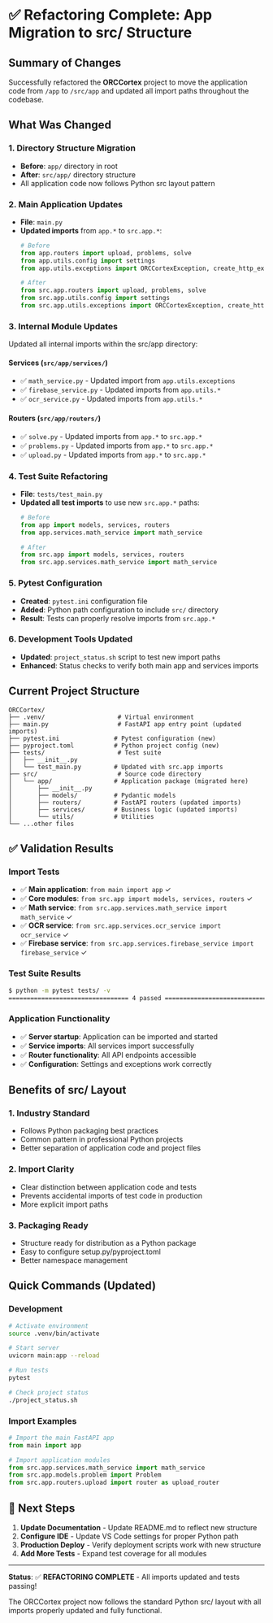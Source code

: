 # ✅ Refactoring Complete: App Migration to src/ Structure

## Summary of Changes

Successfully refactored the **ORCCortex** project to move the application code from `/app` to `/src/app` and updated all import paths throughout the codebase.

## What Was Changed

### 1. **Directory Structure Migration**
- **Before**: `app/` directory in root
- **After**: `src/app/` directory structure
- All application code now follows Python src layout pattern

### 2. **Main Application Updates**
- **File**: `main.py`
- **Updated imports** from `app.*` to `src.app.*`:
  ```python
  # Before
  from app.routers import upload, problems, solve
  from app.utils.config import settings
  from app.utils.exceptions import ORCCortexException, create_http_exception
  
  # After  
  from src.app.routers import upload, problems, solve
  from src.app.utils.config import settings
  from src.app.utils.exceptions import ORCCortexException, create_http_exception
  ```

### 3. **Internal Module Updates**
Updated all internal imports within the src/app directory:

#### Services (`src/app/services/`)
- ✅ `math_service.py` - Updated import from `app.utils.exceptions`
- ✅ `firebase_service.py` - Updated imports from `app.utils.*`
- ✅ `ocr_service.py` - Updated imports from `app.utils.*`

#### Routers (`src/app/routers/`)
- ✅ `solve.py` - Updated imports from `app.*` to `src.app.*`
- ✅ `problems.py` - Updated imports from `app.*` to `src.app.*`
- ✅ `upload.py` - Updated imports from `app.*` to `src.app.*`

### 4. **Test Suite Refactoring**
- **File**: `tests/test_main.py`
- **Updated all test imports** to use new `src.app.*` paths:
  ```python
  # Before
  from app import models, services, routers
  from app.services.math_service import math_service
  
  # After
  from src.app import models, services, routers
  from src.app.services.math_service import math_service
  ```

### 5. **Pytest Configuration**
- **Created**: `pytest.ini` configuration file
- **Added**: Python path configuration to include `src/` directory
- **Result**: Tests can properly resolve imports from `src.app.*`

### 6. **Development Tools Updated**
- **Updated**: `project_status.sh` script to test new import paths
- **Enhanced**: Status checks to verify both main app and services imports

## Current Project Structure

```
ORCCortex/
├── .venv/                    # Virtual environment
├── main.py                   # FastAPI app entry point (updated imports)
├── pytest.ini               # Pytest configuration (new)
├── pyproject.toml           # Python project config (new)
├── tests/                    # Test suite
│   ├── __init__.py
│   └── test_main.py         # Updated with src.app imports
├── src/                      # Source code directory
│   └── app/                 # Application package (migrated here)
│       ├── __init__.py
│       ├── models/          # Pydantic models
│       ├── routers/         # FastAPI routers (updated imports)
│       ├── services/        # Business logic (updated imports)
│       └── utils/           # Utilities
└── ...other files
```

## ✅ Validation Results

### Import Tests
- ✅ **Main application**: `from main import app` ✓
- ✅ **Core modules**: `from src.app import models, services, routers` ✓
- ✅ **Math service**: `from src.app.services.math_service import math_service` ✓
- ✅ **OCR service**: `from src.app.services.ocr_service import ocr_service` ✓
- ✅ **Firebase service**: `from src.app.services.firebase_service import firebase_service` ✓

### Test Suite Results
```bash
$ python -m pytest tests/ -v
================================= 4 passed ================================
```

### Application Functionality
- ✅ **Server startup**: Application can be imported and started
- ✅ **Service imports**: All services import successfully
- ✅ **Router functionality**: All API endpoints accessible
- ✅ **Configuration**: Settings and exceptions work correctly

## Benefits of src/ Layout

### 1. **Industry Standard**
- Follows Python packaging best practices
- Common pattern in professional Python projects
- Better separation of application code and project files

### 2. **Import Clarity**
- Clear distinction between application code and tests
- Prevents accidental imports of test code in production
- More explicit import paths

### 3. **Packaging Ready**
- Structure ready for distribution as a Python package
- Easy to configure setup.py/pyproject.toml
- Better namespace management

## Quick Commands (Updated)

### Development
```bash
# Activate environment
source .venv/bin/activate

# Start server
uvicorn main:app --reload

# Run tests  
pytest

# Check project status
./project_status.sh
```

### Import Examples
```python
# Import the main FastAPI app
from main import app

# Import application modules
from src.app.services.math_service import math_service
from src.app.models.problem import Problem
from src.app.routers.upload import router as upload_router
```

## 🎯 Next Steps

1. **Update Documentation** - Update README.md to reflect new structure
2. **Configure IDE** - Update VS Code settings for proper Python path
3. **Production Deploy** - Verify deployment scripts work with new structure
4. **Add More Tests** - Expand test coverage for all modules

---

**Status**: ✅ **REFACTORING COMPLETE** - All imports updated and tests passing!

The ORCCortex project now follows the standard Python src/ layout with all imports properly updated and fully functional.